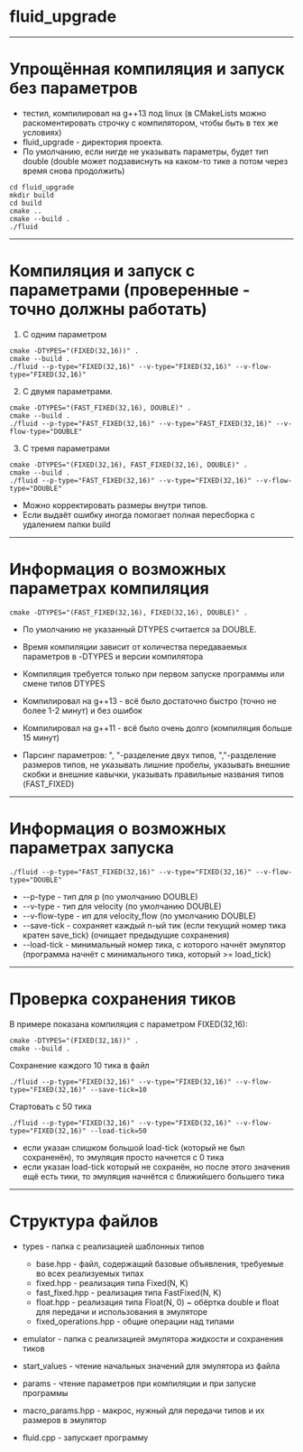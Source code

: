 # fluid_upgrade
-------------------
# Упрощённая компиляция и запуск без параметров
- тестил, компилировал на g++13 под linux (в CMakeLists можно раскоментировать строчку с компилятором, чтобы быть в тех же условиях)
- fluid_upgrade - директория проекта.
- По умолчанию, если нигде не указывать параметры, будет тип double (double может подзависнуть на каком-то тике а потом через время снова продолжить)

```
cd fluid_upgrade
mkdir build
cd build
cmake ..
cmake --build .
./fluid
```

-------------------
# Компиляция и запуск с параметрами (проверенные - точно должны работать)

1) C одним параметром
```
cmake -DTYPES="(FIXED(32,16))" .
cmake --build .
./fluid --p-type="FIXED(32,16)" --v-type="FIXED(32,16)" --v-flow-type="FIXED(32,16)"
```

2) С двумя параметрами.
```
cmake -DTYPES="(FAST_FIXED(32,16), DOUBLE)" .
cmake --build .
./fluid --p-type="FAST_FIXED(32,16)" --v-type="FAST_FIXED(32,16)" --v-flow-type="DOUBLE"
```
3) С тремя параметрами
```
cmake -DTYPES="(FIXED(32,16), FAST_FIXED(32,16), DOUBLE)" .
cmake --build .
./fluid --p-type="FAST_FIXED(32,16)" --v-type="FIXED(32,16)" --v-flow-type="DOUBLE"
```

- Можно корректировать размеры внутри типов.
- Если выдаёт ошибку иногда помогает полная пересборка с удалением папки build
------------------
# Информация о возможных параметрах компиляция

```
cmake -DTYPES="(FAST_FIXED(32,16), FIXED(32,16), DOUBLE)" .
```

- По умолчанию не указанный DTYPES считается за DOUBLE.

- Время компиляции зависит от количества передаваемых параметров в -DTYPES и версии компилятора

- Компиляция требуется только при первом запуске программы или смене типов DTYPES

- Компилировал на g++13 - всё было достаточно быстро (точно не более 1-2 минут) и без ошибок

- Компилировал на g++11 - всё было очень долго (компиляция больше 15 минут)

- Парсинг параметров: ", "-разделение двух типов, ","-разделение размеров типов, не указывать лишние пробелы, указывать внешние скобки и внешние кавычки, указывать правильные названия типов (FAST_FIXED)

------------------
# Информация о возможных параметрах запуска


```
./fluid --p-type="FAST_FIXED(32,16)" --v-type="FIXED(32,16)" --v-flow-type="DOUBLE"
```

- --p-type - тип для p (по умолчанию DOUBLE)
- --v-type - тип для velocity (по умолчанию DOUBLE)
- --v-flow-type - ип для velocity_flow (по умолчанию DOUBLE)
- --save-tick - сохраняет каждый n-ый тик (если текущий номер тика кратен save_tick) (очищает предыдущие сохранения)
- --load-tick - минимальный номер тика, с которого начнёт эмулятор (программа начнёт с минимального тика, который >= load_tick)




------------------
# Проверка сохранения тиков


В примере показана компиляция с параметром FIXED(32,16):
```
cmake -DTYPES="(FIXED(32,16))" .
cmake --build .
```

Сохранение каждого 10 тика в файл
```
./fluid --p-type="FIXED(32,16)" --v-type="FIXED(32,16)" --v-flow-type="FIXED(32,16)" --save-tick=10
```

Стартовать с 50 тика
```
./fluid --p-type="FIXED(32,16)" --v-type="FIXED(32,16)" --v-flow-type="FIXED(32,16)" --load-tick=50
```
- если указан слишком большой load-tick (который не был сохраненён), то эмуляция просто начнется с 0 тика
- если указан load-tick который не сохранён, но после этого значения ещё есть тики, то эмуляция начнётся с ближийшего большего тика
------------------
# Структура файлов

- types - папка с реализацией шаблонных типов
    - base.hpp - файл, содержащий базовые объявления, требуемые во всех реализуемых типах
    - fixed.hpp - реализация типа Fixed(N, K)
    - fast_fixed.hpp - реализация типа FastFixed(N, K)
    - float.hpp - реализация типа Float(N, 0) ~ обёртка double и float для передачи и использования в эмуляторе
    - fixed_operations.hpp - общие операции над типами
- emulator - папка с реализацией эмулятора жидкости и сохранения тиков
- start_values - чтение начальных значений для эмулятора из файла
- params - чтение параметров при компиляции и при запуске программы

- macro_params.hpp - макрос, нужный для передачи типов и их размеров в эмулятор
- fluid.cpp - запускает программу
